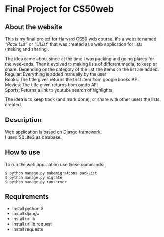 # Final Project for CS50web

## About the website

This is my final project for [Harvard CS50 web](https://cs50.harvard.edu/web/2020/) course. It's a website named *“Pack List”* or *“UList”* that was created as a web application for lists (making and sharing).

The idea came about since at the time I was packing and going places for the weekends. Then it evolved to making lists of different media, to keep or share. Depending on the category of the list, the items on the list are added.  
Regular: Everything is added manually by the user  
Books: The title given returns the first item from google books API  
Movies: The title given returns from omdb API  
Sports: Returns a link to youtube search of highlights  

The idea is to keep track (and mark done), or share with other users the lists created.

## Description

Web application is based on Django framework.  
I used SQLite3 as database.

## How to use

To run the web application use these commands:

```
$ python manage.py makemigrations packList
$ python manage.py migrate   
$ python manage.py runserver
```

## Requirements

- install python 3
- install django
- install urllib
- install urllib.request
- install requests